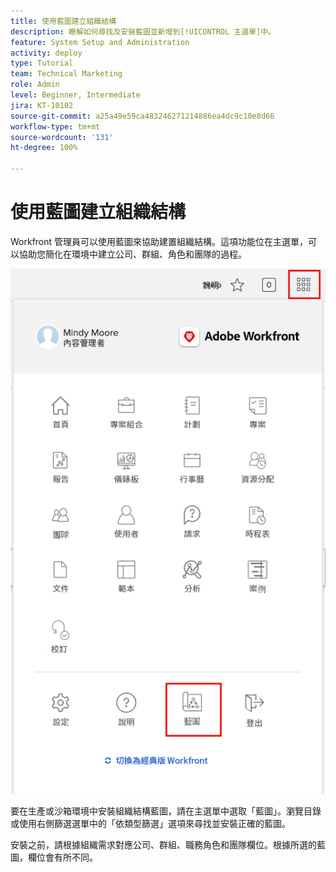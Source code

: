 ```yaml
---
title: 使用藍圖建立組織結構
description: 瞭解如何尋找及安裝藍圖並新增到[!UICONTROL 主選單]中。
feature: System Setup and Administration
activity: deploy
type: Tutorial
team: Technical Marketing
role: Admin
level: Beginner, Intermediate
jira: KT-10102
source-git-commit: a25a49e59ca483246271214886ea4dc9c10e8d66
workflow-type: tm+mt
source-wordcount: '131'
ht-degree: 100%

---
```




# 使用藍圖建立組織結構

Workfront 管理員可以使用藍圖來協助建置組織結構。這項功能位在主選單，可以協助您簡化在環境中建立公司、群組、角色和團隊的過程。

![組織結構與[!UICONTROL 藍圖]](assets/BP_orgstructure_01.png)

要在生產或沙箱環境中安裝組織結構藍圖，請在主選單中選取「藍圖」。瀏覽目錄或使用右側篩選選單中的「依類型篩選」選項來尋找並安裝正確的藍圖。

安裝之前，請根據組織需求對應公司、群組、職務角色和團隊欄位。根據所選的藍圖，欄位會有所不同。

<!--Note: There are two types of Blueprints—Project Template and Organizational Structure. For more information on using blueprints and steps you need to take following installation, refer to the Blueprints articles.-->
